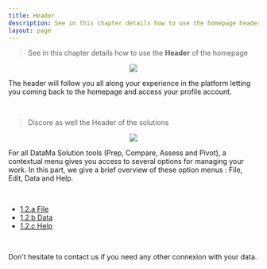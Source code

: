 ```yaml
---
title: Header
description: See in this chapter details how to use the homepage header of your account
layout: page
---
```


> See in this chapter details how to use the **Header** of the homepage

<center><img src="{{site.url}}/{{site.baseurl}}/core_app/new/interface/homepage/images/homepage_header.jpg"/></center>


The header will follow you all along your experience in the platform letting you coming back to the homepage and access your profile account.

<br>

> Discore as well the Header of the solutions


<center><img src="{{site.url}}/{{site.baseurl}}/core_app/new/interface/header/images/header.jpg"/></center>


For all DataMa Solution tools (Prep, Compare, Assess and Pivot), a contextual menu gives you access to several options for managing your work. In this part, we give a brief overview of these option menus : File, Edit, Data and Help.

<br>

- [1.2.a File]({{site.url}}/{{site.baseurl}}/core_app/new/interface/header/file.html)
- [1.2.b Data]({{site.url}}/{{site.baseurl}}/core_app/new/interface/header/data.html)
- [1.2.c Help]({{site.url}}/{{site.baseurl}}/core_app/new/interface/header/help.html)


<br>

Don't hesitate to contact us if you need any other connexion with your data.

